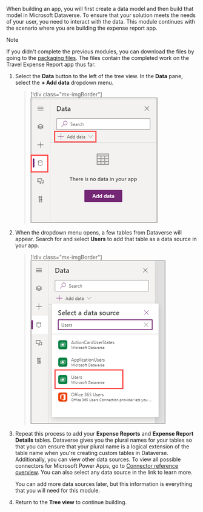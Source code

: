 When building an app, you will first create a data model and then build that model in Microsoft Dataverse. To ensure that your solution meets the needs of your user, you need to interact with the data. This module continues with the scenario where you are building the expense report app.

>[!NOTE]	
>If you didn't complete the previous modules, you can download the files by going to the [packaging files](https://github.com/MicrosoftDocs/mslearn-developer-tools-power-platform/tree/master/power-apps/expense-report-app-module-4). The files contain the completed work on the Travel Expense Report app thus far.

1. Select the **Data** button to the left of the tree view. In the **Data** pane, select the **+ Add data** dropdown menu.

   > [!div class="mx-imgBorder"]
   > [![Screenshot of the Data pane with the Add data button highlighted.](../media/add-data.png)](../media/add-data.png#lightbox)

1. When the dropdown menu opens, a few tables from Dataverse will appear. Search for and select **Users** to add that table as a data source in your app.

   > [!div class="mx-imgBorder"]
   > [![Screenshot of the Select a data source dialog with Users highlighted.](../media/users.png)](../media/users.png#lightbox)

1. Repeat this process to add your **Expense Reports** and **Expense Report Details** tables. Dataverse gives you the plural names for your tables so that you can ensure that your plural name is a logical extension of the table name when you're creating custom tables in Dataverse. Additionally, you can view other data sources. To view all possible connectors for Microsoft Power Apps, go to [Connector reference overview](/connectors/connector-reference/?azure-portal=true). You can also select any data source in the link to learn more.

    You can add more data sources later, but this information is everything that you will need for this module.

1. Return to the **Tree view** to continue building.
